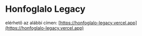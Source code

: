 # Honfoglalo Legacy

elérhető az alábbi címen: [https://honfoglalo-legacy.vercel.app](https://honfoglalo-legacy.vercel.app)